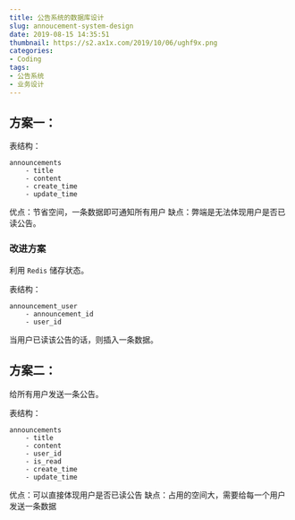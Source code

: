 ```yaml
---
title: 公告系统的数据库设计
slug: annoucement-system-design
date: 2019-08-15 14:35:51
thumbnail: https://s2.ax1x.com/2019/10/06/ughf9x.png
categories:
- Coding
tags:
- 公告系统
- 业务设计
---
```


## 方案一：
表结构：
```
announcements
	- title
	- content
	- create_time
	- update_time
```
优点：节省空间，一条数据即可通知所有用户
缺点：弊端是无法体现用户是否已读公告。

### 改进方案
利用 `Redis` 储存状态。

表结构：
```
announcement_user
	- announcement_id
	- user_id
```
当用户已读该公告的话，则插入一条数据。

## 方案二：
给所有用户发送一条公告。

表结构：
```
announcements
	- title
	- content
	- user_id
	- is_read
	- create_time
	- update_time
```
优点：可以直接体现用户是否已读公告
缺点：占用的空间大，需要给每一个用户发送一条数据
